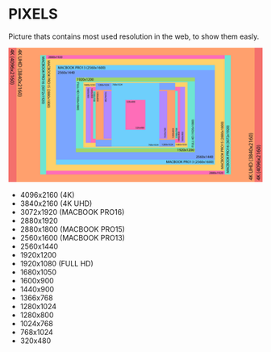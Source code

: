 # PIXELS

Picture thats contains most used resolution in the web, to show them easly.

![preview](/4K_to_lower_screens-low.jpg)

* 4096x2160 (4K) 
* 3840x2160 (4K UHD)
* 3072x1920 (MACBOOK PRO16)
* 2880x1920
* 2880x1800 (MACBOOK PRO15)
* 2560x1600 (MACBOOK PRO13)
* 2560x1440
* 1920x1200
* 1920x1080 (FULL HD)
* 1680x1050
* 1600x900
* 1440x900
* 1366x768
* 1280x1024
* 1280x800
* 1024x768
* 768x1024
* 320x480

